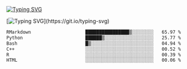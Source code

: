 [![Typing SVG](https://readme-typing-svg.demolab.com?font=Fira+Code&duration=1&pause=1000&center=true&vCenter=true&width=435&lines=Ivy+Streeter)](https://git.io/typing-svg)

[![Typing SVG](https://readme-typing-svg.demolab.com?font=Fira+Code&pause=1000&center=true&width=435&lines=Hello%2C+nice+to+meet+you!;I+am+a+researcher+in+biotech.;I+am+interested+in+bioinformatics.;I+am+self-taught+and+love+learning.;Feel+free+to+reach+out!)](https://git.io/typing-svg)
<!--START_SECTION:waka-->

```txt
RMarkdown                    ████████████████▒░░░░░░░░   65.97 %
Python                       ██████▒░░░░░░░░░░░░░░░░░░   25.77 %
Bash                         █▒░░░░░░░░░░░░░░░░░░░░░░░   04.94 %
C++                          ░░░░░░░░░░░░░░░░░░░░░░░░░   00.52 %
R                            ░░░░░░░░░░░░░░░░░░░░░░░░░   00.39 %
HTML                         ░░░░░░░░░░░░░░░░░░░░░░░░░   00.06 %
```

<!--END_SECTION:waka-->
